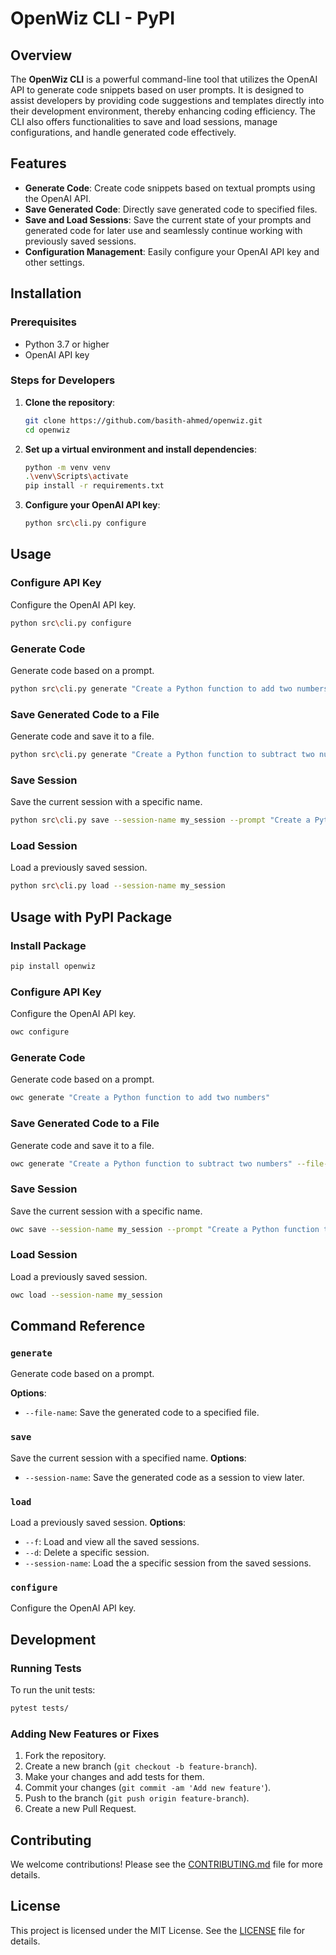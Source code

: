 # OpenWiz CLI - PyPI

## Overview
The **OpenWiz CLI** is a powerful command-line tool that utilizes the OpenAI API to generate code snippets based on user prompts. It is designed to assist developers by providing code suggestions and templates directly into their development environment, thereby enhancing coding efficiency. The CLI also offers functionalities to save and load sessions, manage configurations, and handle generated code effectively.

## Features
- **Generate Code**: Create code snippets based on textual prompts using the OpenAI API.
- **Save Generated Code**: Directly save generated code to specified files.
- **Save and Load Sessions**: Save the current state of your prompts and generated code for later use and seamlessly continue working with previously saved sessions.
- **Configuration Management**: Easily configure your OpenAI API key and other settings.

## Installation

### Prerequisites
- Python 3.7 or higher
- OpenAI API key

### Steps for Developers

1. **Clone the repository**:
    ```bash
    git clone https://github.com/basith-ahmed/openwiz.git
    cd openwiz
    ```

2. **Set up a virtual environment and install dependencies**:
    ```bash
    python -m venv venv
    .\venv\Scripts\activate
    pip install -r requirements.txt
    ```

3. **Configure your OpenAI API key**:
    ```bash
    python src\cli.py configure
    ```

## Usage

### Configure API Key
Configure the OpenAI API key.

```bash
python src\cli.py configure
```

### Generate Code
Generate code based on a prompt.

```bash
python src\cli.py generate "Create a Python function to add two numbers"
```

### Save Generated Code to a File
Generate code and save it to a file.

```bash
python src\cli.py generate "Create a Python function to subtract two numbers" --file-name subtract.py
```

### Save Session
Save the current session with a specific name.

```bash
python src\cli.py save --session-name my_session --prompt "Create a Python function to add two numbers"
```

### Load Session
Load a previously saved session.

```bash
python src\cli.py load --session-name my_session
```

## Usage with PyPI Package

### Install Package
```bash
pip install openwiz
```

### Configure API Key
Configure the OpenAI API key.

```bash
owc configure
```

### Generate Code
Generate code based on a prompt.

```bash
owc generate "Create a Python function to add two numbers"
```

### Save Generated Code to a File
Generate code and save it to a file.

```bash
owc generate "Create a Python function to subtract two numbers" --file-name subtract.py
```

### Save Session
Save the current session with a specific name.

```bash
owc save --session-name my_session --prompt "Create a Python function to add two numbers"
```

### Load Session
Load a previously saved session.

```bash
owc load --session-name my_session
```

## Command Reference

### `generate`
Generate code based on a prompt.

**Options**:
- `--file-name`: Save the generated code to a specified file.

### `save`
Save the current session with a specified name.
**Options**:
- `--session-name`: Save the generated code as a session to view later.

### `load`
Load a previously saved session.
**Options**:
- `--f`: Load and view all the saved sessions.
- `--d`: Delete a specific session.
- `--session-name`: Load the a specific session from the saved sessions.

### `configure`
Configure the OpenAI API key.

## Development

### Running Tests
To run the unit tests:

```bash
pytest tests/
```

### Adding New Features or Fixes
1. Fork the repository.
2. Create a new branch (`git checkout -b feature-branch`).
3. Make your changes and add tests for them.
4. Commit your changes (`git commit -am 'Add new feature'`).
5. Push to the branch (`git push origin feature-branch`).
6. Create a new Pull Request.

## Contributing

We welcome contributions! Please see the [CONTRIBUTING.md](CONTRIBUTING.md) file for more details.

## License

This project is licensed under the MIT License. See the [LICENSE](LICENSE) file for details.